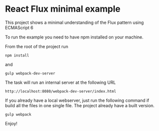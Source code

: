 # React Flux minimal example

This project shows a minimal understanding of the Flux pattern using ECMAScript 6

To run the example you need to have npm installed on your machine.

From the root of the project run 

```
npm install
```
and 
```
gulp webpack-dev-server
```
The task will run an internal server at the following URL
```
http://localhost:8080/webpack-dev-server/index.html
```

If you already have a local webserver, just run the following command if build all the files in one single file. The project already have a built version.
```
gulp webpack
```


Enjoy!
